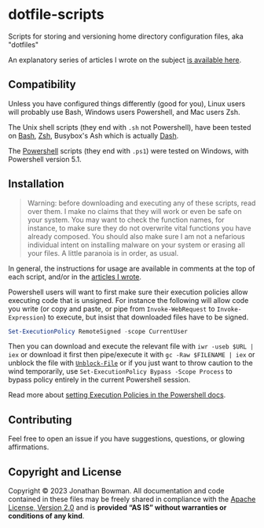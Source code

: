 # dotfile-scripts

Scripts for storing and versioning home directory configuration files, aka "dotfiles"

An explanatory series of articles I wrote on the subject [is available here][article].

## Compatibility

Unless you have configured things differently (good for you), Linux users will probably use Bash, Windows users Powershell, and Mac users Zsh.

The Unix shell scripts (they end with `.sh` not Powershell), have been tested on [Bash](https://www.gnu.org/software/bash/), [Zsh](https://www.zsh.org/), Busybox's Ash which is actually [Dash](http://gondor.apana.org.au/~herbert/dash/).

The [Powershell](https://docs.microsoft.com/en-us/powershell/) scripts (they end with `.ps1`) were tested on Windows, with Powershell version 5.1.

## Installation

> Warning: before downloading and executing any of these scripts, read over them. I make no claims that they will work or even be safe on your system. You may want to check the function names, for instance, to make sure they do not overwrite vital functions you have already composed. You should also make sure I am not a nefarious individual intent on installing malware on your system or erasing all your files. A little paranoia is in order, as usual.

In general, the instructions for usage are available in comments at the top of each script, and/or in the [articles I wrote][article].

Powershell users will want to first make sure their execution policies allow executing code that is unsigned. For instance the following will allow code you write (or copy and paste, or pipe from `Invoke-WebRequest` to `Invoke-Expression`) to execute, but insist that downloaded files have to be signed.

```powershell
Set-ExecutionPolicy RemoteSigned -scope CurrentUser
```

Then you can download and execute the relevant file with `iwr -useb $URL | iex` or download it first then pipe/execute it with `gc -Raw $FILENAME | iex` or unblock the file with [`Unblock-File`](https://docs.microsoft.com/en-us/powershell/module/microsoft.powershell.utility/unblock-file) or if you just want to throw caution to the wind temporarily, use `Set-ExecutionPolicy Bypass -Scope Process` to bypass policy entirely in the current Powershell session.

Read more about [setting Execution Policies in the Powershell docs](https://docs.microsoft.com/en-us/powershell/module/microsoft.powershell.security/set-executionpolicy).

## Contributing

Feel free to open an issue if you have suggestions, questions, or glowing affirmations.

## Copyright and License

Copyright © 2023 Jonathan Bowman. All documentation and code contained in these files may be freely shared in compliance with the [Apache License, Version 2.0][license] and is **provided “AS IS” without warranties or conditions of any kind**.

[article]: https://www.bowmanjd.com/dotfiles/
[license]: LICENSE
[apachelicense]: http://www.apache.org/licenses/LICENSE-2.0
